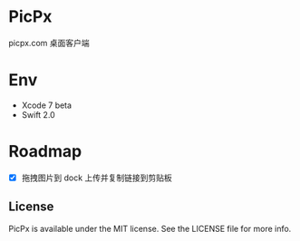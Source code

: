 # PicPx
picpx.com 桌面客户端

# Env
- Xcode 7 beta
- Swift 2.0

# Roadmap

- [x] 拖拽图片到 dock 上传并复制链接到剪贴板

## License

PicPx is available under the MIT license. See the LICENSE file for more info.

